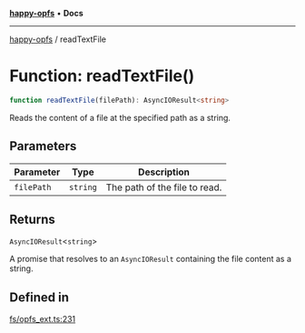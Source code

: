 [**happy-opfs**](../README.md) • **Docs**

***

[happy-opfs](../README.md) / readTextFile

# Function: readTextFile()

```ts
function readTextFile(filePath): AsyncIOResult<string>
```

Reads the content of a file at the specified path as a string.

## Parameters

| Parameter | Type | Description |
| ------ | ------ | ------ |
| `filePath` | `string` | The path of the file to read. |

## Returns

`AsyncIOResult`\<`string`\>

A promise that resolves to an `AsyncIOResult` containing the file content as a string.

## Defined in

[fs/opfs\_ext.ts:231](https://github.com/JiangJie/happy-opfs/blob/1fc39add615fcd3c1ee38b13edeb0d38cd3481c4/src/fs/opfs_ext.ts#L231)
